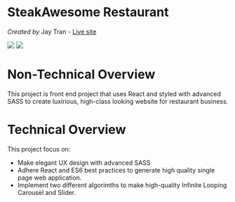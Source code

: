 # SteakAwesome Restaurant

_Created by_ Jay Tran - [Live site](https://steakawesome.netlify.app/)

![](public/readme/steak_awesome_restaurent.gif)
![](https://bnbconnect.s3.us-east-2.amazonaws.com/steak_awesome_restaurent+(1).gif)


# Non-Technical Overview
This project is front end project that uses React and styled with advanced SASS to create luxirious, high-class looking website for restaurant business.  
# Technical Overview

This project focus on:
- Make elegant UX design with advanced SASS 
- Adhere React and ES6 best practices to generate high quality single page web application. 
- Implement two different algorimths to make high-quality Infinite Looping Carousel and Slider. 

